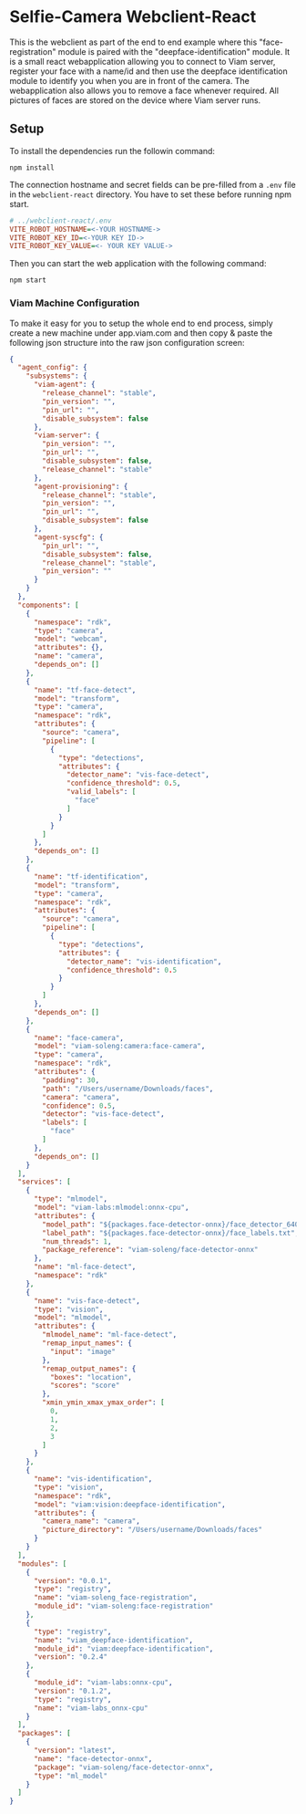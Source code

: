 # Selfie-Camera Webclient-React

This is the webclient as part of the end to end example where this "face-registration" module is paired with the "deepface-identification" module. It is a small react webapplication allowing you to connect to Viam server, register your face with a name/id and then use the deepface identification module to identify you when you are in front of the camera. The webapplication also allows you to remove a face whenever required. All pictures of faces are stored on the device where Viam server runs.

## Setup

To install the dependencies run the followin command:

```shell
npm install
```

The connection hostname and secret fields can be pre-filled from a `.env` file in the `webclient-react` directory. You have to set these before running npm start. 

```ini
# ../webclient-react/.env
VITE_ROBOT_HOSTNAME=<-YOUR HOSTNAME->
VITE_ROBOT_KEY_ID=<-YOUR KEY ID->
VITE_ROBOT_KEY_VALUE=<- YOUR KEY VALUE->
```

Then you can start the web application with the following command:

```shell
npm start
```

### Viam Machine Configuration

To make it easy for you to setup the whole end to end process, simply create a new machine under app.viam.com and then copy & paste the following json structure into the raw json configuration screen:

```json
{
  "agent_config": {
    "subsystems": {
      "viam-agent": {
        "release_channel": "stable",
        "pin_version": "",
        "pin_url": "",
        "disable_subsystem": false
      },
      "viam-server": {
        "pin_version": "",
        "pin_url": "",
        "disable_subsystem": false,
        "release_channel": "stable"
      },
      "agent-provisioning": {
        "release_channel": "stable",
        "pin_version": "",
        "pin_url": "",
        "disable_subsystem": false
      },
      "agent-syscfg": {
        "pin_url": "",
        "disable_subsystem": false,
        "release_channel": "stable",
        "pin_version": ""
      }
    }
  },
  "components": [
    {
      "namespace": "rdk",
      "type": "camera",
      "model": "webcam",
      "attributes": {},
      "name": "camera",
      "depends_on": []
    },
    {
      "name": "tf-face-detect",
      "model": "transform",
      "type": "camera",
      "namespace": "rdk",
      "attributes": {
        "source": "camera",
        "pipeline": [
          {
            "type": "detections",
            "attributes": {
              "detector_name": "vis-face-detect",
              "confidence_threshold": 0.5,
              "valid_labels": [
                "face"
              ]
            }
          }
        ]
      },
      "depends_on": []
    },
    {
      "name": "tf-identification",
      "model": "transform",
      "type": "camera",
      "namespace": "rdk",
      "attributes": {
        "source": "camera",
        "pipeline": [
          {
            "type": "detections",
            "attributes": {
              "detector_name": "vis-identification",
              "confidence_threshold": 0.5
            }
          }
        ]
      },
      "depends_on": []
    },
    {
      "name": "face-camera",
      "model": "viam-soleng:camera:face-camera",
      "type": "camera",
      "namespace": "rdk",
      "attributes": {
        "padding": 30,
        "path": "/Users/username/Downloads/faces",
        "camera": "camera",
        "confidence": 0.5,
        "detector": "vis-face-detect",
        "labels": [
          "face"
        ]
      },
      "depends_on": []
    }
  ],
  "services": [
    {
      "type": "mlmodel",
      "model": "viam-labs:mlmodel:onnx-cpu",
      "attributes": {
        "model_path": "${packages.face-detector-onnx}/face_detector_640.onnx",
        "label_path": "${packages.face-detector-onnx}/face_labels.txt",
        "num_threads": 1,
        "package_reference": "viam-soleng/face-detector-onnx"
      },
      "name": "ml-face-detect",
      "namespace": "rdk"
    },
    {
      "name": "vis-face-detect",
      "type": "vision",
      "model": "mlmodel",
      "attributes": {
        "mlmodel_name": "ml-face-detect",
        "remap_input_names": {
          "input": "image"
        },
        "remap_output_names": {
          "boxes": "location",
          "scores": "score"
        },
        "xmin_ymin_xmax_ymax_order": [
          0,
          1,
          2,
          3
        ]
      }
    },
    {
      "name": "vis-identification",
      "type": "vision",
      "namespace": "rdk",
      "model": "viam:vision:deepface-identification",
      "attributes": {
        "camera_name": "camera",
        "picture_directory": "/Users/username/Downloads/faces"
      }
    }
  ],
  "modules": [
    {
      "version": "0.0.1",
      "type": "registry",
      "name": "viam-soleng_face-registration",
      "module_id": "viam-soleng:face-registration"
    },
    {
      "type": "registry",
      "name": "viam_deepface-identification",
      "module_id": "viam:deepface-identification",
      "version": "0.2.4"
    },
    {
      "module_id": "viam-labs:onnx-cpu",
      "version": "0.1.2",
      "type": "registry",
      "name": "viam-labs_onnx-cpu"
    }
  ],
  "packages": [
    {
      "version": "latest",
      "name": "face-detector-onnx",
      "package": "viam-soleng/face-detector-onnx",
      "type": "ml_model"
    }
  ]
}
```


